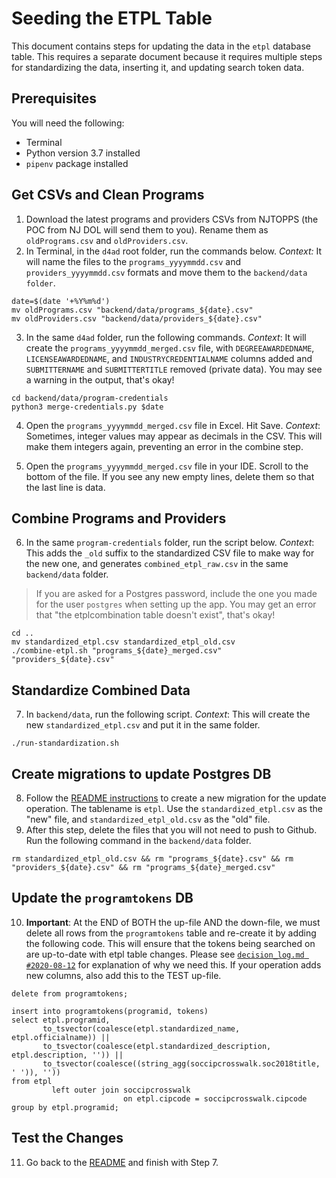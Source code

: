 # Seeding the ETPL Table

This document contains steps for updating the data in the `etpl` database table. This requires a separate document
because it requires multiple steps for standardizing the data, inserting it, and updating search token data.

## Prerequisites

You will need the following:

- Terminal
- Python version 3.7 installed
- `pipenv` package installed

## Get CSVs and Clean Programs

1. Download the latest programs and providers CSVs from NJTOPPS (the POC from NJ DOL will send them to you). Rename them as `oldPrograms.csv` and `oldProviders.csv`.
2. In Terminal, in the `d4ad` root folder, run the commands below.
   _Context:_ It will name the files to the `programs_yyyymmdd.csv` and `providers_yyyymmdd.csv` formats and move them to the `backend/data folder`.

```shell script
date=$(date '+%Y%m%d')
mv oldPrograms.csv "backend/data/programs_${date}.csv"
mv oldProviders.csv "backend/data/providers_${date}.csv"
```

3. In the same `d4ad` folder, run the following commands.
   _Context_: It will create the `programs_yyyymmdd_merged.csv` file, with `DEGREEAWARDEDNAME`, `LICENSEAWARDEDNAME`, and `INDUSTRYCREDENTIALNAME` columns added and `SUBMITTERNAME` and `SUBMITTERTITLE` removed (private data). You may see a warning in the output, that's okay!

```shell script
cd backend/data/program-credentials
python3 merge-credentials.py $date
```

4. Open the `programs_yyyymmdd_merged.csv` file in Excel. Hit Save.
   _Context_: Sometimes, integer values may appear as decimals in the CSV. This will make them integers again, preventing an error in the combine step.

5. Open the `programs_yyyymmdd_merged.csv` file in your IDE. Scroll to the bottom of the file. If you see any new empty lines, delete them so that the last line is data.

## Combine Programs and Providers

6. In the same `program-credentials` folder, run the script below.
   _Context_: This adds the `_old` suffix to the standardized CSV file to make way for the new one, and generates `combined_etpl_raw.csv` in the same `backend/data` folder.

> If you are asked for a Postgres password, include the one you made for the user `postgres` when setting up the app. You may get an error that "the etplcombination table doesn't exist", that's okay!

```shell script
cd ..
mv standardized_etpl.csv standardized_etpl_old.csv
./combine-etpl.sh "programs_${date}_merged.csv" "providers_${date}.csv"
```

## Standardize Combined Data

7. In `backend/data`, run the following script.
   _Context_: This will create the new `standardized_etpl.csv` and put it in the same folder.

```shell script
./run-standardization.sh
```

## Create migrations to update Postgres DB

8. Follow the [README instructions](https://github.com/newjersey/d4ad/blob/master/README.md#updating-seeds) to create a new migration for the update operation. The tablename is `etpl`. Use the `standardized_etpl.csv` as the "new" file, and `standardized_etpl_old.csv` as the "old" file.
9. After this step, delete the files that you will not need to push to Github. Run the following command in the `backend/data` folder.

```shell script
rm standardized_etpl_old.csv && rm "programs_${date}.csv" && rm "providers_${date}.csv" && rm "programs_${date}_merged.csv"
```

## Update the `programtokens` DB

10. **Important**: At the END of BOTH the up-file AND the down-file, we must delete all rows from the `programtokens` table and re-create it by adding the following code. This will ensure that the tokens being searched on are up-to-date with etpl table changes. Please see [`decision_log.md #2020-08-12`](https://github.com/newjersey/d4ad/blob/master/decision_log.md#2020-08-12) for explanation of why we need this. If your operation adds new columns, also add this to the TEST up-file.

```postgresql
delete from programtokens;

insert into programtokens(programid, tokens)
select etpl.programid,
       to_tsvector(coalesce(etpl.standardized_name, etpl.officialname)) ||
       to_tsvector(coalesce(etpl.standardized_description, etpl.description, '')) ||
       to_tsvector(coalesce((string_agg(soccipcrosswalk.soc2018title, ' ')), ''))
from etpl
         left outer join soccipcrosswalk
                         on etpl.cipcode = soccipcrosswalk.cipcode
group by etpl.programid;
```

## Test the Changes

11. Go back to the [README](https://github.com/newjersey/d4ad#updating-seeds) and finish with Step 7.
